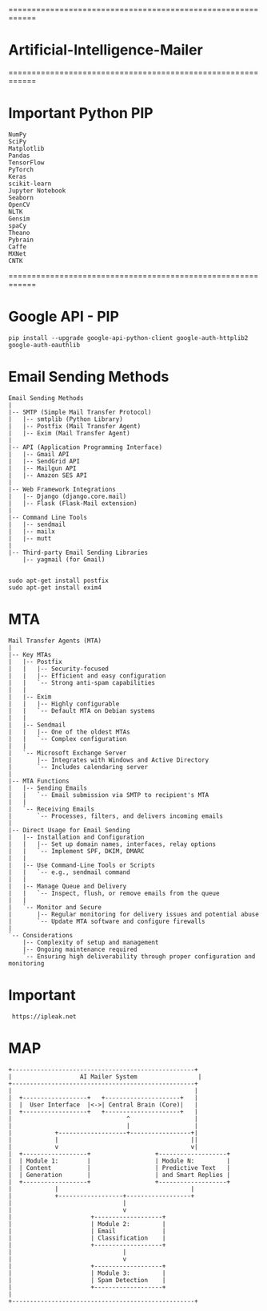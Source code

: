 ============================================================
# Artificial-Intelligence-Mailer


============================================================
# Important Python PIP

    NumPy
    SciPy
    Matplotlib
    Pandas
    TensorFlow
    PyTorch
    Keras
    scikit-learn
    Jupyter Notebook
    Seaborn
    OpenCV
    NLTK
    Gensim
    spaCy
    Theano
    Pybrain
    Caffe
    MXNet
    CNTK
============================================================


# Google API - PIP 

    pip install --upgrade google-api-python-client google-auth-httplib2 google-auth-oauthlib


# Email Sending Methods

    Email Sending Methods
    |
    |-- SMTP (Simple Mail Transfer Protocol)
    |   |-- smtplib (Python Library)
    |   |-- Postfix (Mail Transfer Agent)
    |   |-- Exim (Mail Transfer Agent)
    |
    |-- API (Application Programming Interface)
    |   |-- Gmail API
    |   |-- SendGrid API
    |   |-- Mailgun API
    |   |-- Amazon SES API
    |
    |-- Web Framework Integrations
    |   |-- Django (django.core.mail)
    |   |-- Flask (Flask-Mail extension)
    |
    |-- Command Line Tools
    |   |-- sendmail
    |   |-- mailx
    |   |-- mutt
    |
    |-- Third-party Email Sending Libraries
        |-- yagmail (for Gmail)


    sudo apt-get install postfix
    sudo apt-get install exim4



# MTA 

    Mail Transfer Agents (MTA)
    |
    |-- Key MTAs
    |   |-- Postfix
    |   |   |-- Security-focused
    |   |   |-- Efficient and easy configuration
    |   |   `-- Strong anti-spam capabilities
    |   |
    |   |-- Exim
    |   |   |-- Highly configurable
    |   |   `-- Default MTA on Debian systems
    |   |
    |   |-- Sendmail
    |   |   |-- One of the oldest MTAs
    |   |   `-- Complex configuration
    |   |
    |   `-- Microsoft Exchange Server
    |       |-- Integrates with Windows and Active Directory
    |       `-- Includes calendaring server
    |
    |-- MTA Functions
    |   |-- Sending Emails
    |   |   `-- Email submission via SMTP to recipient's MTA
    |   |
    |   `-- Receiving Emails
    |       `-- Processes, filters, and delivers incoming emails
    |
    |-- Direct Usage for Email Sending
    |   |-- Installation and Configuration
    |   |   |-- Set up domain names, interfaces, relay options
    |   |   `-- Implement SPF, DKIM, DMARC
    |   |
    |   |-- Use Command-Line Tools or Scripts
    |   |   `-- e.g., sendmail command
    |   |
    |   |-- Manage Queue and Delivery
    |   |   `-- Inspect, flush, or remove emails from the queue
    |   |
    |   `-- Monitor and Secure
    |       |-- Regular monitoring for delivery issues and potential abuse
    |       `-- Update MTA software and configure firewalls
    |
    `-- Considerations
        |-- Complexity of setup and management
        |-- Ongoing maintenance required
        `-- Ensuring high deliverability through proper configuration and monitoring





# Important
     https://ipleak.net



# MAP

    +---------------------------------------------------+
    |                   AI Mailer System                 |
    +---------------------------------------------------+
    |                                                   |
    |  +------------------+   +---------------------+   |
    |  |  User Interface  |<->| Central Brain (Core)|   |
    |  +------------------+   +---------------------+   |
    |                                ^                  |
    |                                |                  |
    |            +-------------------+-----------------+|
    |            |                                     ||
    |            v                                     v|
    |  +------------------+                  +-------------------+
    |  | Module 1:        |                  | Module N:         |
    |  | Content          |                  | Predictive Text   |
    |  | Generation       |                  | and Smart Replies |
    |  +------------------+                  +-------------------+
    |            |                                     |
    |            +------------------+------------------+
    |                               |
    |                               v
    |                      +-------------------+
    |                      | Module 2:         |
    |                      | Email             |
    |                      | Classification    |
    |                      +-------------------+
    |                               |
    |                               v
    |                      +-------------------+
    |                      | Module 3:         |
    |                      | Spam Detection    |
    |                      +-------------------+
    |
    +---------------------------------------------------+

